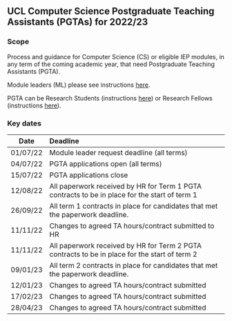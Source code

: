 ## UCL Computer Science Postgraduate Teaching Assistants (PGTAs) for 2022/23

### Scope
Process and guidance for Computer Science (CS) or eligible IEP modules, in any term of the coming academic year, that
need Postgraduate Teaching Assistants (PGTA).

Module leaders (ML) please see instructions [here](/ml.phd).

PGTA can be Research Students (instructions [here](/phd.html)) or Research Fellows (instructions [here](/ra.html)).

### Key dates

|   Date   | Deadline                                                                                      |
|:--------:|:----------------------------------------------------------------------------------------------| 
| 01/07/22 | Module leader request deadline (all terms)                                                    |
| 04/07/22 | PGTA applications open (all terms)                                                            |
| 15/07/22 | PGTA applications close                                                                       |
| 12/08/22 | All paperwork received by HR for Term 1 PGTA contracts to be in place for the start of term 1 |
| 26/09/22 | All term 1 contracts in place for candidates that met the paperwork deadline.                 |
| 11/11/22 | Changes to agreed TA hours/contract submitted to HR                                           |
| 11/11/22 | All paperwork received by HR for Term 2 PGTA contracts to be in place for the start of term 2 |
| 09/01/23 | All term 2 contracts in place for candidates that met the paperwork deadline.                 |
| 12/01/23 | Changes to agreed TA hours/contract submitted                                           |
| 17/02/23 | Changes to agreed TA hours/contract submitted                                           |
| 28/04/23 | Changes to agreed TA hours/contract submitted                                           |
